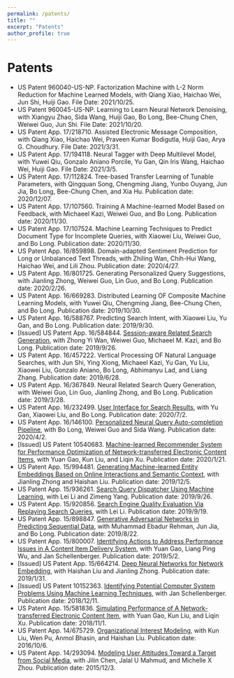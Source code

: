 ```yaml
---
permalink: /patents/
title: ""
excerpt: "Patents"
author_profile: true
---
```

# <i class=""></i> Patents #
* US Patent 960040-US-NP. Factorization Machine with L-2 Norm Reduction for Machine Learned Models, with Qiang Xiao, Haichao Wei, Jun Shi, Huiji Gao. File Date: 2021/10/25.
* US Patent 960045-US-NP. Learning to Learn Neural Network Denoising, with Xiangyu Zhao, Sida Wang, Huiji Gao, Bo Long, Bee-Chung Chen, Weiwei Guo, Jun Shi. File Date: 2021/10/20.
* US Patent App. 17/218710. Assisted Electronic Message Composition, with Qiang Xiao, Haichao Wei, Praveen Kumar Bodigutla, Huiji Gao, Arya G. Choudhury. File Date: 2021/3/31.
* US Patent App. 17/194118. Neural Tagger with Deep Multilevel Model, with Yuwei Qiu, Gonzalo Aniano Porcile, Yu Gan, Qin Iris Wang, Haichao Wei, Huiji Gao. File Date: 2021/3/5.
* US Patent App. 17/112824. Tree-based Transfer Learning of Tunable Parameters, with Qingquan Song, Chengming Jiang, Yunbo Ouyang, Jun Jia, Bo Long, Bee-Chung Chen, and Xia Hu. Publication date: 2020/12/07.
* US Patent App. 17/107560. Training A Machine-learned Model Based on Feedback, with Michaeel Kazi, Weiwei Guo, and Bo Long. Publication date: 2020/11/30.
* US Patent App. 17/107524. Machine Learning Techniques to Predict Document Type for Incomplete Queries, with Xiaowei Liu, Weiwei Guo, and Bo Long. Publication date: 2020/11/30.
* US Patent App. 16/859898. Domain-adapted Sentiment Prediction for Long or Unbalanced Text Threads, with Zhiling Wan, Chih-Hui Wang, Haichao Wei, and Lili Zhou. Publication date: 2020/4/27.
* US Patent App. 16/801725. Generating Personalized Query Suggestions, with Jianling Zhong, Weiwei Guo, Lin Guo, and Bo Long. Publication date: 2020/2/26.
* US Patent App. 16/669283. Distributed Learning OF Composite Machine Learning Models, with Yuwei Qiu, Chengming Jiang, Bee-Chung Chen, and Bo Long. Publication date: 2019/10/30.
* US Patent App. 16/588767. Predicting Search Intent, with Xiaowei Liu, Yu Gan, and Bo Long. Publication date: 2019/9/30.
* [Issued] US Patent App. 16/584844. [Session-aware Related Search Generation](https://pdfpiw.uspto.gov/.piw?PageNum=0&docid=11106662&IDKey=75D41CBBC89F%0D%0A&HomeUrl=http%3A%2F%2Fpatft1.uspto.gov%2Fnetacgi%2Fnph-Parser%3FSect1%3DPTO1%2526Sect2%3DHITOFF%2526d%3DPALL%2526p%3D1%2526u%3D%25252Fnetahtml%25252FPTO%25252Fsrchnum.htm%2526r%3D1%2526f%3DG%2526l%3D50%2526s1%3D11%2C106%2C662.PN.%2526OS%3DPN%2F11%2C106%2C662%2526RS%3DPN%2F11%2C106%2C662), with Zhong Yi Wan, Weiwei Guo, Michaeel M. Kazi, and Bo Long. Publication date: 2019/9/26.
* US Patent App. 16/457222. Vertical Processing OF Natural Language Searches, with Jun Shi, Ying Xiong, Michaeel Kazi, Yu Gan, Yu Liu, Xiaowei Liu, Gonzalo Aniano, Bo Long, Abhimanyu Lad, and Liang Zhang. Publication date: 2019/6/28.
* US Patent App. 16/367849. Neural Related Search Query Generation, with Weiwei Guo, Lin Guo, Jianling Zhong, and Bo Long. Publication date: 2019/3/28.
* US Patent App. 16/232499. [User Interface for Search Results](https://patentimages.storage.googleapis.com/e8/45/cb/e88f339cc2b47c/US20200210502A1.pdf), with Yu Gan, Xiaowei Liu, and Bo Long. Publication date: 2020/7/2.
* US Patent App. 16/146100. [Personalized Neural Query Auto-completion Pipeline](https://patents.google.com/patent/US20200104427A1/en), with Bo Long, Weiwei Guo and Sida Wang. Publication date: 2020/4/2.
* [Issued] US Patent 10540683. [Machine-learned Recommender System for Performance Optimization of Network-transferred Electronic Content Items](https://patentimages.storage.googleapis.com/4e/0e/af/c255c33c4d8121/US10540683.pdf), with Yuan Gao, Kun Liu, and Liqin Xu. Publication date: 2020/1/21.
* US Patent App. 15/994481. [Generating Machine-learned Entity Embeddings Based on Online Interactions and Semantic Context](https://patentimages.storage.googleapis.com/06/1e/0f/b408022da9483d/US20190370854A1.pdf), with Jianling Zhong and Haishan Liu. Publication date: 2019/12/5.
* US Patent App. 15/936261. [Search Query Dispatcher Using Machine Learning](https://patentimages.storage.googleapis.com/f3/ed/03/37c22ea1624a81/US20190294731A1.pdf), with Lei Li and Zimeng Yang. Publication date: 2019/9/26.
* US Patent App. 15/920856. [Search Engine Quality Evaluation Via Replaying Search Queries](https://patentimages.storage.googleapis.com/a2/9d/ae/c85fd4216ae9d5/US20190286746A1.pdf), with Lei Li. Publication date: 2019/9/19.
* US Patent App. 15/898847. [Generative Adversarial Networks in Predicting Sequential Data](https://patentimages.storage.googleapis.com/bf/80/a3/38c821741262e7/US20190258984A1.pdf), with Muhammad Ebadur Rehman, Jun Jia, and Bo Long. Publication date: 2019/8/22.
* US Patent App. 15/800007. [Identifying Actions to Address Performance Issues in A Content Item Delivery System](https://patentimages.storage.googleapis.com/fb/06/05/8daaea704f536d/US20190130437A1.pdf), with Yuan Gao, Liang Ping Wu, and Jan Schellenberger. Publication date: 2019/5/2.
* [Issued] US Patent App. 15/664214. [Deep Neural Networks for Network Embedding](https://patentimages.storage.googleapis.com/28/fb/40/86d65b7b4d3ea9/US20190034783A1.pdf), with Haishan Liu and Jianling Zhong. Publication date: 2019/1/31.
* [Issued] US Patent 10152363. [Identifying Potential Computer System Problems Using Machine Learning Techniques](https://patentimages.storage.googleapis.com/7d/3c/74/84735303e25ffe/US10152363.pdf), with Jan Schellenberger. Publication date: 2018/12/11.
* US Patent App. 15/581836. [Simulating Performance of A Network-transferred Electronic Content Item](https://patentimages.storage.googleapis.com/cf/73/03/fc3cb229ad6c58/US20180315082A1.pdf), with Yuan Gao, Kun Liu, and Liqin Xu. Publication date: 2018/11/1.
* US Patent App. 14/675729. [Organizational Interest Modeling](https://patentimages.storage.googleapis.com/62/a6/0e/73d4171410105b/US20160292641A1.pdf), with Kun Liu, Wen Pu, Anmol Bhasin, and Haishan Liu. Publication date: 2016/10/6.
* US Patent App. 14/293094. [Modeling User Attitudes Toward a Target from Social Media](https://patentimages.storage.googleapis.com/ad/55/e1/7aa4fcfd9a01d7/US20150347905A1.pdf), with Jilin Chen, Jalal U Mahmud, and Michelle X Zhou. Publication date: 2015/12/3.
